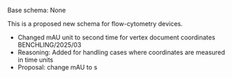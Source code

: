 Base schema: None

This is a proposed new schema for flow-cytometry devices.

* Changed mAU unit to second time for vertex document coordinates BENCHLING/2025/03
 * Reasoning: Added for handling cases where coordinates are measured in time units
 * Proposal: change mAU to s